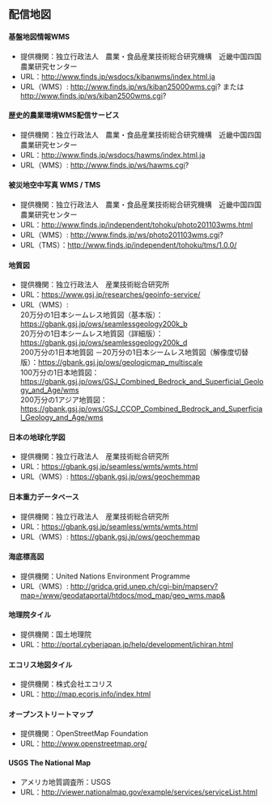 ﻿## 配信地図

#### 基盤地図情報WMS  
- 提供機関：独立行政法人　農業・食品産業技術総合研究機構　近畿中国四国農業研究センター
- URL：http://www.finds.jp/wsdocs/kibanwms/index.html.ja
- URL（WMS）: http://www.finds.jp/ws/kiban25000wms.cgi? または http://www.finds.jp/ws/kiban2500wms.cgi?

#### 歴史的農業環境WMS配信サービス
- 提供機関：独立行政法人　農業・食品産業技術総合研究機構　近畿中国四国農業研究センター
- URL：http://www.finds.jp/wsdocs/hawms/index.html.ja
- URL（WMS）: http://www.finds.jp/ws/hawms.cgi?

#### 被災地空中写真 WMS / TMS
- 提供機関：独立行政法人　農業・食品産業技術総合研究機構　近畿中国四国農業研究センター
- URL：http://www.finds.jp/independent/tohoku/photo201103wms.html
- URL（WMS）: http://www.finds.jp/ws/photo201103wms.cgi?
- URL（TMS）：http://www.finds.jp/independent/tohoku/tms/1.0.0/


#### 地質図  
- 提供機関：独立行政法人　産業技術総合研究所
- URL：https://www.gsj.jp/researches/geoinfo-service/
- URL（WMS）:   
20万分の1日本シームレス地質図（基本版）：https://gbank.gsj.jp/ows/seamlessgeology200k_b  
20万分の1日本シームレス地質図（詳細版）：https://gbank.gsj.jp/ows/seamlessgeology200k_d  
200万分の1日本地質図 －20万分の1日本シームレス地質図（解像度切替版）：https://gbank.gsj.jp/ows/geologicmap_multiscale  
100万分の1日本地質図：https://gbank.gsj.jp/ows/GSJ_Combined_Bedrock_and_Superficial_Geology_and_Age/wms  
200万分の1アジア地質図：https://gbank.gsj.jp/ows/GSJ_CCOP_Combined_Bedrock_and_Superficial_Geology_and_Age/wms

#### 日本の地球化学図
- 提供機関：独立行政法人　産業技術総合研究所
- URL：https://gbank.gsj.jp/seamless/wmts/wmts.html
- URL（WMS）: https://gbank.gsj.jp/ows/geochemmap

#### 日本重力データベース
- 提供機関：独立行政法人　産業技術総合研究所
- URL：https://gbank.gsj.jp/seamless/wmts/wmts.html
- URL（WMS）: https://gbank.gsj.jp/ows/geochemmap

#### 海底標高図
- 提供機関：United Nations Environment Programme 
- URL（WMS）: http://gridca.grid.unep.ch/cgi-bin/mapserv?map=/www/geodataportal/htdocs/mod_map/geo_wms.map&

#### 地理院タイル  
- 提供機関：国土地理院
- URL：http://portal.cyberjapan.jp/help/development/ichiran.html

#### エコリス地図タイル  
- 提供機関：株式会社エコリス
- URL：http://map.ecoris.info/index.html

#### オープンストリートマップ
- 提供機関：OpenStreetMap Foundation
- URL：http://www.openstreetmap.org/

#### USGS The National Map
- アメリカ地質調査所：USGS
- URL：http://viewer.nationalmap.gov/example/services/serviceList.html

